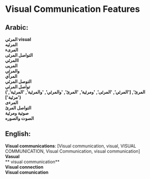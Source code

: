 # **Visual Communication Features**

## **Arabic**:
**المرئي visual**  
**المرئيه**  
**المرىء**  
**التواصل المرئى**  
**االمرئي**  
**المریی**  
**والمرئي**  
**المرأي**  
**التوصل المرئي**  
**تواصل المرئي**  
**('المرئ', ['المرئي', 'المرئى', 'ومرئية', 'المرئ', 'والمرئي', 'والمرئية', 'المرئية', 'مرئية'])**  
**المرءى**  
**التواصل المرئ**  
**صوتية ومرئية**  
**الصوت والصوره**  


## **English**:

**Visual communications**: [Visual communication, visual, VISUAL COMMUNICATION, Visual Communication, visual communication]  
**Vasual**  
**	visual communication**  
**Visual connection**  
**Visual comunication**  
